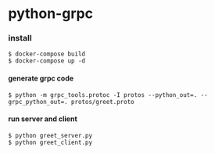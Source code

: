 # python-grpc

### install
```
$ docker-compose build
$ docker-compose up -d
```

#### generate grpc code
```
$ python -m grpc_tools.protoc -I protos --python_out=. --grpc_python_out=. protos/greet.proto
```

#### run server and client
```
$ python greet_server.py
$ python greet_client.py
```
